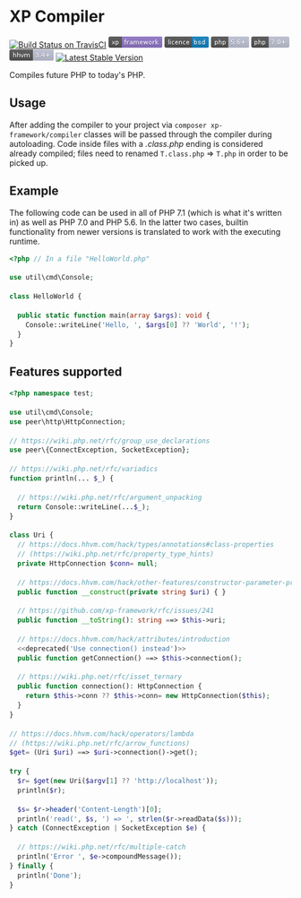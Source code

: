 XP Compiler
===========

[![Build Status on TravisCI](https://secure.travis-ci.org/xp-forge/sequence.svg)](http://travis-ci.org/xp-framework/ast)
[![XP Framework Module](https://raw.githubusercontent.com/xp-framework/web/master/static/xp-framework-badge.png)](https://github.com/xp-framework/core)
[![BSD Licence](https://raw.githubusercontent.com/xp-framework/web/master/static/licence-bsd.png)](https://github.com/xp-framework/core/blob/master/LICENCE.md)
[![Required PHP 5.6+](https://raw.githubusercontent.com/xp-framework/web/master/static/php-5_6plus.png)](http://php.net/)
[![Supports PHP 7.0+](https://raw.githubusercontent.com/xp-framework/web/master/static/php-7_0plus.png)](http://php.net/)
[![Supports HHVM 3.4+](https://raw.githubusercontent.com/xp-framework/web/master/static/hhvm-3_4plus.png)](http://hhvm.com/)
[![Latest Stable Version](https://poser.pugx.org/xp-framework/ast/version.png)](https://packagist.org/packages/xp-forge/sequence)

Compiles future PHP to today's PHP.

Usage
-----
After adding the compiler to your project via `composer xp-framework/compiler` classes will be passed through the compiler during autoloading. Code inside files with a *.class.php* ending is considered already compiled; files need to renamed `T.class.php` => `T.php` in order to be picked up.

Example
-------
The following code can be used in all of PHP 7.1 (which is what it's written in) as well as PHP 7.0 and PHP 5.6. In the latter two cases, builtin functionality from newer versions is translated to work with the executing runtime.

```php
<?php // In a file "HelloWorld.php"

use util\cmd\Console;

class HelloWorld {

  public static function main(array $args): void {
    Console::writeLine('Hello, ', $args[0] ?? 'World', '!');
  }
}
```

Features supported
------------------

```php
<?php namespace test;

use util\cmd\Console;
use peer\http\HttpConnection;

// https://wiki.php.net/rfc/group_use_declarations
use peer\{ConnectException, SocketException};

// https://wiki.php.net/rfc/variadics
function println(... $_) {

  // https://wiki.php.net/rfc/argument_unpacking
  return Console::writeLine(...$_);
}

class Uri {
  // https://docs.hhvm.com/hack/types/annotations#class-properties
  // (https://wiki.php.net/rfc/property_type_hints)
  private HttpConnection $conn= null;

  // https://docs.hhvm.com/hack/other-features/constructor-parameter-promotion
  public function __construct(private string $uri) { }

  // https://github.com/xp-framework/rfc/issues/241
  public function __toString(): string ==> $this->uri;

  // https://docs.hhvm.com/hack/attributes/introduction
  <<deprecated('Use connection() instead')>>
  public function getConnection() ==> $this->connection();

  // https://wiki.php.net/rfc/isset_ternary
  public function connection(): HttpConnection {
    return $this->conn ?? $this->conn= new HttpConnection($this);
  }
}

// https://docs.hhvm.com/hack/operators/lambda
// (https://wiki.php.net/rfc/arrow_functions)
$get= (Uri $uri) ==> $uri->connection()->get();

try {
  $r= $get(new Uri($argv[1] ?? 'http://localhost'));
  println($r);

  $s= $r->header('Content-Length')[0];
  println('read(', $s, ') => ', strlen($r->readData($s)));
} catch (ConnectException | SocketException $e) {

  // https://wiki.php.net/rfc/multiple-catch
  println('Error ', $e->compoundMessage());
} finally {
  println('Done');
}
```